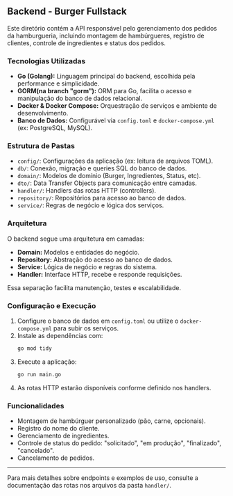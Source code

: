 ## Backend - Burger Fullstack

Este diretório contém a API responsável pelo gerenciamento dos pedidos da hamburgueria, incluindo montagem de hambúrgueres, registro de clientes, controle de ingredientes e status dos pedidos.

### Tecnologias Utilizadas
- **Go (Golang):** Linguagem principal do backend, escolhida pela performance e simplicidade.
- **GORM(na branch "gorm"):** ORM para Go, facilita o acesso e manipulação do banco de dados relacional. 
- **Docker & Docker Compose:** Orquestração de serviços e ambiente de desenvolvimento.
- **Banco de Dados:** Configurável via `config.toml` e `docker-compose.yml` (ex: PostgreSQL, MySQL).

### Estrutura de Pastas
- `config/`: Configurações da aplicação (ex: leitura de arquivos TOML).
- `db/`: Conexão, migração e queries SQL do banco de dados.
- `domain/`: Modelos de domínio (Burger, Ingredientes, Status, etc).
- `dto/`: Data Transfer Objects para comunicação entre camadas.
- `handler/`: Handlers das rotas HTTP (controllers).
- `repository/`: Repositórios para acesso ao banco de dados.
- `service/`: Regras de negócio e lógica dos serviços.

### Arquitetura
O backend segue uma arquitetura em camadas:
- **Domain:** Modelos e entidades do negócio.
- **Repository:** Abstração do acesso ao banco de dados.
- **Service:** Lógica de negócio e regras do sistema.
- **Handler:** Interface HTTP, recebe e responde requisições.

Essa separação facilita manutenção, testes e escalabilidade.

### Configuração e Execução
1. Configure o banco de dados em `config.toml` ou utilize o `docker-compose.yml` para subir os serviços.
2. Instale as dependências com:
	```sh
	go mod tidy
	```
3. Execute a aplicação:
	```sh
	go run main.go
	```
4. As rotas HTTP estarão disponíveis conforme definido nos handlers.

### Funcionalidades
- Montagem de hambúrguer personalizado (pão, carne, opcionais).
- Registro do nome do cliente.
- Gerenciamento de ingredientes.
- Controle de status do pedido: "solicitado", "em produção", "finalizado", "cancelado".
- Cancelamento de pedidos.

---
Para mais detalhes sobre endpoints e exemplos de uso, consulte a documentação das rotas nos arquivos da pasta `handler/`.